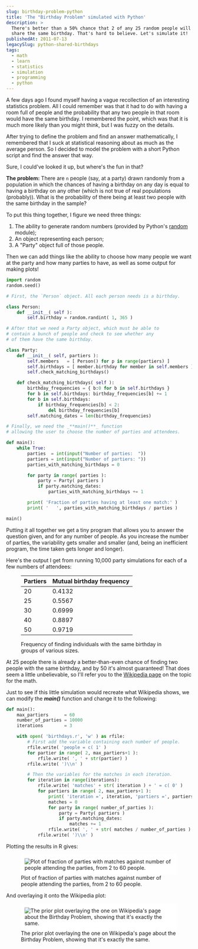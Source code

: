 ```yaml
---
slug: birthday-problem-python
title: 'The "Birthday Problem" simulated with Python'
description: >
  There's better than a 50% chance that 2 of any 25 random people will
  share the same birthday. That's hard to believe. Let's simulate it!
publishedAt: 2011-07-13
legacySlug: python-shared-birthdays
tags:
  - math
  - learn
  - statistics
  - simulation
  - programming
  - python
---
```


A few days ago I found myself having a vague recollection of an interesting statistics problem. All I could remember was that it had to do with having a room full of people and the probability that any two people in that room would have the same birthday. I remembered the point, which was that it is much more likely than you might think, but I was fuzzy on the details.

After trying to define the problem and find an answer mathematically, I remembered that I suck at statistical reasoning about as much as the average person. So I decided to model the problem with a short Python script and find the answer that way.

Sure, I could've looked it up, but where's the fun in that?

**The problem:** There are `n` people (say, at a party) drawn randomly from a population in which the chances of having a birthday on any day is equal to having a birthday on any other (which is not true of real populations (probably)). What is the probability of there being at least two people with the same birthday in the sample?

To put this thing together, I figure we need three things:

1.  The ability to generate random numbers (provided by Python's [random](http://docs.python.org/py3k/library/random.html) module);
2.  An object representing each person;
3.  A "Party" object full of those people.

Then we can add things like the ability to choose how many people we want at the party and how many parties to have, as well as some output for making plots!

```python
import random
random.seed()

# First, the `Person` object. All each person needs is a birthday.

class Person:
    def __init__( self ):
        self.birthday = random.randint( 1, 365 )

# After that we need a Party object, which must be able to
# contain a bunch of people and check to see whether any
# of them have the same birthday.

class Party:
    def __init__( self, partiers ):
        self.members   = [ Person() for p in range(partiers) ]
        self.birthdays = [ member.birthday for member in self.members ]
        self.check_matching_birthdays()

    def check_matching_birthdays( self ):
        birthday_frequencies = { b:0 for b in self.birthdays }
        for b in self.birthdays: birthday_frequencies[b] += 1
        for b in self.birthdays:
            if birthday_frequencies[b] < 2:
                del birthday_frequencies[b]
        self.matching_dates = len(birthday_frequencies)

# Finally, we need the _**main()**_ function
# allowing the user to choose the number of parties and attendees.

def main():
    while True:
        parties  = int(input("Number of parties:  "))
        partiers = int(input("Number of partiers: "))
        parties_with_matching_birthdays = 0

        for party in range( parties ):
            party = Party( partiers )
            if party.matching_dates:
                parties_with_matching_birthdays += 1

        print( 'Fraction of parties having at least one match:' )
        print( '   ', parties_with_matching_birthdays / parties )

main()
```

Putting it all together we get a tiny program that allows you to answer the question given, and for any number of people. As you increase the number of parties, the variability gets smaller and smaller (and, being an inefficient program, the time taken gets longer and longer).

Here's the output I get from running 10,000 party simulations for each of a few numbers of attendees:

<figure>

| Partiers | Mutual birthday frequency |
| -------- | ------------------------- |
| 20       | 0.4132                    |
| 25       | 0.5567                    |
| 30       | 0.6999                    |
| 40       | 0.8897                    |
| 50       | 0.9719                    |

<figcaption>

Frequency of finding individuals with the same birthday in groups of various sizes.

</figcaption>

</figure>

At 25 people there is already a better-than-even chance of finding two people with the same birthday, and by 50 it's almost guaranteed! That does seem a little unbelievable, so I'll refer you to the [Wikipedia page](http://en.wikipedia.org/wiki/Birthday_problem) on the topic for the math.

Just to see if this little simulation would recreate what Wikipedia shows, we can modify the _**main()**_ function and change it to the following:

```python
def main():
    max_partiers      = 60
    number_of_parties = 10000
    iterations        = 3

    with open( 'birthdays.r', 'w' ) as rfile:
        # First add the variable containing each number of people.
        rfile.write( 'people = c( 1' )
        for partier in range( 2, max_partiers+1 ):
            rfile.write( ', ' + str(partier) )
        rfile.write( ')\\n' )

        # Then the variables for the matches in each iteration.
        for iteration in range(iterations):
            rfile.write( 'matches' + str( iteration ) + ' = c( 0' )
            for partiers in range( 2, max_partiers+1 ):
                print( 'iteration =', iteration, 'partiers =', partiers )
                matches = 0
                for party in range( number_of_parties ):
                    party = Party( partiers )
                    if party.matching_dates:
                        matches += 1
                rfile.write( ', ' + str( matches / number_of_parties ) )
            rfile.write( ')\\n' )
```

Plotting the results in R gives:

<figure>

<span style="background-color: white; display:inline-block; padding: 10px;">
<img alt="Plot of fraction of parties with matches against number of people attending the parties, from 2 to 60 people." src="https://lh4.googleusercontent.com/-Ywy76A3glPE/Th5wTWd0XSI/AAAAAAAAAds/aKd6gmTfXSU/g527.png"/>
</span>

<figcaption> Plot of fraction of parties with matches against number of people attending the parties, from 2 to 60 people.</figcaption>

</figure>

And overlaying it onto the Wikipedia plot:

<figure>

<span style="background-color: white; display:inline-block; padding: 10px;">
<img alt="The prior plot overlaying the one on Wikipedia's page about the Birthday Problem, showing that it's exactly the same." src="https://lh5.googleusercontent.com/-wZTS4CgBrWI/Th5vYRjJnHI/AAAAAAAAAbY/-M0mK_YC2VA/g7391.png"/>
</span>

<figcaption> The prior plot overlaying the one on Wikipedia's page about the Birthday Problem, showing that it's exactly the same.</figcaption>

</figure>
